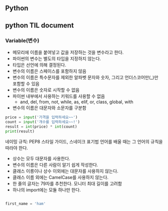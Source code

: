 Python
---

## python TIL  document




### Variable(변수)
- 메모리에 이름을 붙여넣고 값을 저장하는 것을 변수라고 한다. 
- 파이썬의 변수는 별도의 타입을 지정하지 않는다.
- 타입은 선언에 의해 결정된다.
- 변수의 이름은 스페이스를 포함하지 않음
- 변수의 이름은 특수문자를 제외한 알파벳 문자와 숫자, 그리고 언더스코어만(_)만 포함할 수 있음
- 변수의 이름은 숫자로 시작할 수 없음
- 파이썬 내부에서 사용하는 키워드를 사용할 수 없음 
	- and, del, from, not, while, as, elif, or, class, global, with
- 변수의 이름은 대문자와 소문자를 구분함

```python
price = input('가격을 입력하세요~~')
count = input('개수를 입력하세요~~!')
result = int(price) * int(count)
print(result)

```
네이밍 규칙: PEP8 스타일 가이드, 스네이크 표기법
언어를 배울 때는 그 언어의 규칙을 따라야 한다.
- 상수는 모두 대문자를 사용한다.
- 변수의 이름은 다른 사람이 알기 쉽게 작성한다.
- 클래스 이릉이나 상수 이외에는 대문자를 사용하지 않는다. 
- 클래스 이름 외에는 CamelCase를 사용하지 않는다. 
- 한 줄의 글자는 79자를 추천한다. 모니터 최대 길이를 고려함
- 하나의 import에는 모듈 하나만 한다. 

```python

first_name = 'ham'


```














